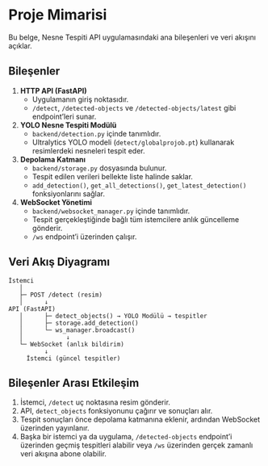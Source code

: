 # Proje Mimarisi

Bu belge, Nesne Tespiti API uygulamasındaki ana bileşenleri ve veri akışını açıklar.

## Bileşenler

1. **HTTP API (FastAPI)**
   - Uygulamanın giriş noktasıdır.
   - `/detect`, `/detected-objects` ve `/detected-objects/latest` gibi endpoint’leri sunar.
2. **YOLO Nesne Tespiti Modülü**
   - `backend/detection.py` içinde tanımlıdır.
   - Ultralytics YOLO modeli (`detect/globalprojob.pt`) kullanarak resimlerdeki nesneleri tespit eder.
3. **Depolama Katmanı**
   - `backend/storage.py` dosyasında bulunur.
   - Tespit edilen verileri bellekte liste halinde saklar.
   - `add_detection()`, `get_all_detections()`, `get_latest_detection()` fonksiyonlarını sağlar.
4. **WebSocket Yönetimi**
   - `backend/websocket_manager.py` içinde tanımlıdır.
   - Tespit gerçekleştiğinde bağlı tüm istemcilere anlık güncelleme gönderir.
   - `/ws` endpoint’i üzerinden çalışır.

## Veri Akış Diyagramı

```
İstemci
   │
   ├─ POST /detect (resim)
   │      ↓
API (FastAPI)
   │      ├─ detect_objects() → YOLO Modülü → tespitler
   │      ├─ storage.add_detection()
   │      └─ ws_manager.broadcast()
   │            ↓
   └─ WebSocket (anlık bildirim)
          ↓
     İstemci (güncel tespitler)
```

## Bileşenler Arası Etkileşim

1. İstemci, `/detect` uç noktasına resim gönderir.  
2. API, `detect_objects` fonksiyonunu çağırır ve sonuçları alır.  
3. Tespit sonuçları önce depolama katmanına eklenir, ardından WebSocket üzerinden yayınlanır.  
4. Başka bir istemci ya da uygulama, `/detected-objects` endpoint’i üzerinden geçmiş tespitleri alabilir veya `/ws` üzerinden gerçek zamanlı veri akışına abone olabilir.
